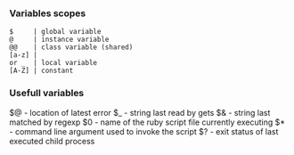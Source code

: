 ### Variables scopes
```
$     | global variable
@     | instance variable
@@    | class variable (shared)
[a-z] |
or _  | local variable
[A-Z] | constant
```

### Usefull variables
$@ - location of latest error
$_ - string last read by gets
$& - string last matched by regexp
$0 - name of the ruby script file currently executing
$* - command line argument used to invoke the script
$? - exit status of last executed child process
